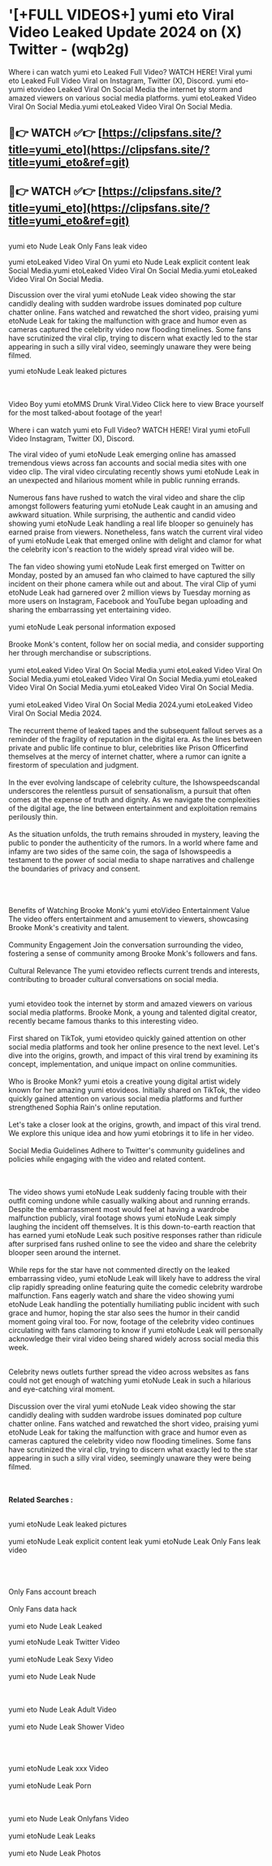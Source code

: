 #  '[+FULL VIDEOS+] yumi eto Viral Video Leaked Update 2024 on (X) Twitter - (wqb2g)

Where i can watch yumi eto Leaked Full Video? WATCH HERE! Viral yumi eto Leaked Full Video Viral on Instagram, Twitter (X), Discord.
yumi eto- yumi etovideo Leaked Viral On Social Media the internet by storm and amazed viewers on various social media platforms.
yumi etoLeaked Video Viral On Social Media.yumi etoLeaked Video Viral On Social Media.




## 🔴👉 WATCH ✅👉 [https://clipsfans.site/?title=yumi_eto](https://clipsfans.site/?title=yumi_eto&ref=git)


## 🔴👉 WATCH ✅👉 [https://clipsfans.site/?title=yumi_eto](https://clipsfans.site/?title=yumi_eto&ref=git)
##


yumi eto Nude Leak Only Fans leak video 


yumi etoLeaked Video Viral On  yumi eto Nude Leak explicit content leak Social Media.yumi etoLeaked Video Viral On Social Media.yumi etoLeaked Video Viral On Social Media.



Discussion over the viral yumi etoNude Leak video showing the star candidly dealing with sudden wardrobe issues dominated pop culture chatter online. Fans watched and rewatched the short video, praising yumi etoNude Leak for taking the malfunction with grace and humor even as cameras captured the celebrity video now flooding timelines. Some fans have scrutinized the viral clip, trying to discern what exactly led to the star appearing in such a silly viral video, seemingly unaware they were being filmed.


yumi etoNude Leak leaked pictures


  <br>

  <br>
Video Boy yumi etoMMS Drunk Viral.Video Click here to view Brace yourself for the most talked-about footage of the year!
<br><br>
Where i can watch yumi eto Full Video? WATCH HERE! Viral yumi etoFull Video Instagram, Twitter (X), Discord.

The viral video of yumi etoNude Leak emerging online has amassed tremendous views across fan accounts and social media sites with one video clip. The viral video circulating recently shows yumi etoNude Leak in an unexpected and hilarious moment while in public running errands.
<br><br>
Numerous fans have rushed to watch the viral video and share the clip amongst followers featuring yumi etoNude Leak caught in an amusing and awkward situation. While surprising, the authentic and candid video showing yumi etoNude Leak handling a real life blooper so genuinely has earned praise from viewers. Nonetheless, fans watch the current viral video of yumi etoNude Leak that emerged online with delight and clamor for what the celebrity icon's reaction to the widely spread viral video will be.
<br><br>
The fan video showing yumi etoNude Leak first emerged on Twitter on Monday, posted by an amused fan who claimed to have captured the silly incident on their phone camera while out and about. The viral Clip of yumi etoNude Leak had garnered over 2 million views by Tuesday morning as more users on Instagram, Facebook and YouTube began uploading and sharing the embarrassing yet entertaining video.
<br><br>
yumi etoNude Leak personal information exposed
<br><br>
Brooke Monk's content, follow her on social media, and consider supporting her through merchandise or subscriptions.
<br><br>
yumi etoLeaked Video Viral On Social Media.yumi etoLeaked Video Viral On Social Media.yumi etoLeaked Video Viral On Social Media.yumi etoLeaked Video Viral On Social Media.yumi etoLeaked Video Viral On Social Media.
<br><br>
yumi etoLeaked Video Viral On Social Media 2024.yumi etoLeaked Video Viral On Social Media 2024.
<br><br>
The recurrent theme of leaked tapes and the subsequent fallout serves as a reminder of the fragility of reputation in the digital era. As the lines between private and public life continue to blur, celebrities like Prison Officerfind themselves at the mercy of internet chatter, where a rumor can ignite a firestorm of speculation and judgment.
<br><br>
In the ever evolving landscape of celebrity culture, the Ishowspeedscandal underscores the relentless pursuit of sensationalism, a pursuit that often comes at the expense of truth and dignity. As we navigate the complexities of the digital age, the line between entertainment and exploitation remains perilously thin.
<br><br>
As the situation unfolds, the truth remains shrouded in mystery, leaving the public to ponder the authenticity of the rumors. In a world where fame and infamy are two sides of the same coin, the saga of Ishowspeedis a testament to the power of social media to shape narratives and challenge the boundaries of privacy and consent.
<br><br>

<br><br>
Benefits of Watching Brooke Monk's yumi etoVideo Entertainment Value The video offers entertainment and amusement to viewers, showcasing Brooke Monk's creativity and talent.
<br><br>
Community Engagement Join the conversation surrounding the video, fostering a sense of community among Brooke Monk's followers and fans.
<br><br>
Cultural Relevance The yumi etovideo reflects current trends and interests, contributing to broader cultural conversations on social media.
<br><br>


yumi etovideo took the internet by storm and amazed viewers on various social media platforms. Brooke Monk, a young and talented digital creator, recently became famous thanks to this interesting video.
<br><br>
First shared on TikTok, yumi etovideo quickly gained attention on other social media platforms and took her online presence to the next level. Let's dive into the origins, growth, and impact of this viral trend by examining its concept, implementation, and unique impact on online communities.
<br><br>
Who is Brooke Monk? yumi etois a creative young digital artist widely known for her amazing yumi etovideos. Initially shared on TikTok, the video quickly gained attention on various social media platforms and further strengthened Sophia Rain's online reputation.
<br><br>
Let's take a closer look at the origins, growth, and impact of this viral trend. We explore this unique idea and how yumi etobrings it to life in her video.
<br><br>
Social Media Guidelines Adhere to Twitter's community guidelines and policies while engaging with the video and related content.


<br><br>
The video shows yumi etoNude Leak suddenly facing trouble with their outfit coming undone while casually walking about and running errands. Despite the embarrassment most would feel at having a wardrobe malfunction publicly, viral footage shows yumi etoNude Leak simply laughing the incident off themselves. It is this down-to-earth reaction that has earned yumi etoNude Leak such positive responses rather than ridicule after surprised fans rushed online to see the video and share the celebrity blooper seen around the internet.
<br><br>
While reps for the star have not commented directly on the leaked embarrassing video, yumi etoNude Leak will likely have to address the viral clip rapidly spreading online featuring quite the comedic celebrity wardrobe malfunction. Fans eagerly watch and share the video showing yumi etoNude Leak handling the potentially humiliating public incident with such grace and humor, hoping the star also sees the humor in their candid moment going viral too. For now, footage of the celebrity video continues circulating with fans clamoring to know if yumi etoNude Leak will personally acknowledge their viral video being shared widely across social media this week.
<br><br>

Celebrity news outlets further spread the video across websites as fans could not get enough of watching yumi etoNude Leak in such a hilarious and eye-catching viral moment.
<br><br>
Discussion over the viral yumi etoNude Leak video showing the star candidly dealing with sudden wardrobe issues dominated pop culture chatter online. Fans watched and rewatched the short video, praising yumi etoNude Leak for taking the malfunction with grace and humor even as cameras captured the celebrity video now flooding timelines. Some fans have scrutinized the viral clip, trying to discern what exactly led to the star appearing in such a silly viral video, seemingly unaware they were being filmed.


<br><br>
<strong>Related Searches :</strong>
<br><br>

yumi etoNude Leak leaked pictures
<br><br>
yumi etoNude Leak explicit content leak
yumi etoNude Leak Only Fans leak video
<br><br>

<br><br>
Only Fans account breach
<br><br>
Only Fans data hack
<br><br>
yumi eto Nude Leak Leaked

yumi etoNude Leak Twitter Video
<br><br>
yumi etoNude Leak Sexy Video
<br><br>
yumi eto Nude Leak Nude

<br><br>
yumi eto Nude Leak Adult Video
<br><br>
yumi eto Nude Leak Shower Video
<br><br>

<br><br>
yumi etoNude Leak xxx Video
<br><br>
yumi etoNude Leak Porn

<br><br>
yumi eto Nude Leak Onlyfans Video
<br><br>
yumi etoNude Leak Leaks
<br><br>
yumi eto Nude Leak Photos